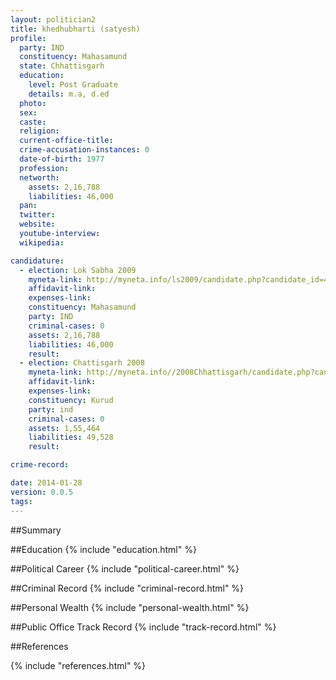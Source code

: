 ```yaml
---
layout: politician2
title: khedhubharti (satyesh)
profile: 
  party: IND
  constituency: Mahasamund
  state: Chhattisgarh
  education: 
    level: Post Graduate
    details: m.a, d.ed
  photo: 
  sex: 
  caste: 
  religion: 
  current-office-title: 
  crime-accusation-instances: 0
  date-of-birth: 1977
  profession: 
  networth: 
    assets: 2,16,788
    liabilities: 46,000
  pan: 
  twitter: 
  website: 
  youtube-interview: 
  wikipedia: 

candidature: 
  - election: Lok Sabha 2009
    myneta-link: http://myneta.info/ls2009/candidate.php?candidate_id=481
    affidavit-link: 
    expenses-link: 
    constituency: Mahasamund 
    party: IND
    criminal-cases: 0
    assets: 2,16,788
    liabilities: 46,000
    result:  
  - election: Chattisgarh 2008
    myneta-link: http://myneta.info//2008Chhattisgarh/candidate.php?candidate_id=859
    affidavit-link: 
    expenses-link: 
    constituency: Kurud 
    party: ind
    criminal-cases: 0
    assets: 1,55,464
    liabilities: 49,528
    result:  

crime-record: 

date: 2014-01-28
version: 0.0.5
tags: 
---
```

##Summary


##Education
{% include "education.html" %}


##Political Career
{% include "political-career.html" %}


##Criminal Record
{% include "criminal-record.html" %}


##Personal Wealth
{% include "personal-wealth.html" %}


##Public Office Track Record
{% include "track-record.html" %}


##References


{% include "references.html" %}